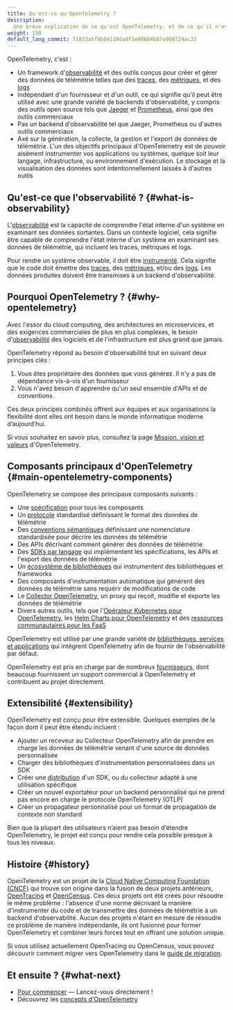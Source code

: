 ```yaml
---
title: Qu'est-ce qu'OpenTelemetry ?
description:
  Une brève explication de ce qu'est OpenTelemetry, et de ce qu'il n'est pas.
weight: 150
default_lang_commit: 71833a5f8b84110dadf1e98604b87a900724ac33
---
```


OpenTelemetry, c'est :

- Un framework
  d'[observabilité](/docs/concepts/observability-primer/#what-is-observability)
  et des outils conçus pour créer et gérer des données de télémétrie telles que
  des [traces](/docs/concepts/signals/traces/), des
  [métriques](/docs/concepts/signals/metrics/), et des
  [logs](/docs/concepts/signals/logs/)
- Indépendant d'un fournisseur et d'un outil, ce qui signifie qu'il peut être
  utilisé avec une grande variété de backends d'observabilité, y compris des
  outils open source tels que [Jaeger](https://www.jaegertracing.io/) et
  [Prometheus](https://prometheus.io/), ainsi que des outils commerciaux
- Pas un backend d'observabilité tel que Jaeger, Prometheus ou d'autres outils
  commerciaux
- Axé sur la génération, la collecte, la gestion et l'export de données de
  télémétrie. L'un des objectifs principaux d'OpenTelemetry est de pouvoir
  aisément instrumenter vos applications ou systèmes, quelque soit leur langage,
  infrastructure, ou environnement d'exécution. Le stockage et la visualisation
  des données sont intentionnellement laissés à d'autres outils

## Qu'est-ce que l'observabilité ? {#what-is-observability}

L'[observabilité](/docs/concepts/observability-primer/#what-is-observability)
est la capacité de comprendre l'état interne d'un système en examinant ses
données sortantes. Dans un contexte logiciel, cela signifie être capable de
comprendre l'état interne d'un système en examinant ses données de télémétrie,
qui incluent les traces, métriques et logs.

Pour rendre un système observable, il doit être
[instrumenté](/docs/concepts/instrumentation). Cela signifie que le code doit
émettre des [traces](/docs/concepts/signals/traces/), des
[métriques](/docs/concepts/signals/metrics/), et/ou des
[logs](/docs/concepts/signals/logs/). Les données produites doivent être
transmises à un backend d'observabilité.

## Pourquoi OpenTelemetry ? {#why-opentelemetry}

Avec l'essor du cloud computing, des architectures en microservices, et des
exigences commerciales de plus en plus complexes, le besoin
d'[observabilité](/docs/concepts/observability-primer/#what-is-observability)
des logiciels et de l'infrastructure est plus grand que jamais.

OpenTelemetry répond au besoin d'observabilité tout en suivant deux principes
clés :

1. Vous êtes propriétaire des données que vous générez. Il n'y a pas de
   dépendance vis-à-vis d'un fournisseur
2. Vous n'avez besoin d'apprendre qu'un seul ensemble d'APIs et de conventions

Ces deux principes combinés offrent aux équipes et aux organisations la
flexibilité dont elles ont besoin dans le monde informatique moderne
d’aujourd’hui.

Si vous souhaitez en savoir plus, consultez la page
[Mission, vision et valeurs](/community/mission/) d'OpenTelemetry.

## Composants principaux d'OpenTelemetry {#main-opentelemetry-components}

OpenTelemetry se compose des principaux composants suivants :

- Une [spécification](/docs/specs/otel) pour tous les composants
- Un [protocole](/docs/specs/otlp/) standardisé définissant le format des
  données de télémétrie
- Des [conventions sémantiques](/docs/specs/semconv/) définissant une
  nomenclature standardisée pour décrire les données de télémétrie
- Des APIs décrivant comment générer des données de télémétrie
- Des [SDKs par langage](/docs/languages) qui implémentent les spécifications,
  les APIs et l'export des données de télémétrie
- Un [écosystème de bibliothèques](/ecosystem/registry) qui instrumentent des
  bibliothèques et frameworks
- Des composants d'instrumentation automatique qui génèrent des données de
  télémétrie sans requérir de modifications de code
- Le [Collector OpenTelemetry](/docs/collector), un proxy qui reçoit, modifie et
  exporte les données de télémétrie
- Divers autres outils, tels que
  l'[Opérateur Kubernetes pour OpenTelemetry](/docs/platforms/kubernetes/operator/),
  les [Helm Charts pour OpenTelemetry](/docs/platforms/kubernetes/helm/) et des
  [ressources communautaires pour les FaaS](/docs/platforms/faas/)

OpenTelemetry est utilisé par une grande variété de
[bibliothèques, services et applications](/ecosystem/integrations/) qui
intègrent OpenTelemetry afin de fournir de l'observabilité par défaut.

OpenTelemetry est pris en charge par de nombreux
[fournisseurs](/ecosystem/vendors/), dont beaucoup fournissent un support
commercial à OpenTelemetry et contribuent au projet directement.

## Extensibilité {#extensibility}

OpenTelemetry est conçu pour être extensible. Quelques exemples de la façon dont
il peut être étendu incluent :

- Ajouter un receveur au Collecteur OpenTelemetry afin de prendre en charge les
  données de télémétrie venant d'une source de données personnalisée
- Charger des bibliothèques d'instrumentation personnalisées dans un SDK
- Créer une [distribution](/docs/concepts/distributions/) d'un SDK, ou du
  collecteur adapté à une utilisation spécifique
- Créer un nouvel exportateur pour un backend personnalisé qui ne prend pas
  encore en charge le protocole OpenTelemetry (OTLP)
- Créer un propagateur personnalisé pour un format de propagation de contexte
  non standard

Bien que la plupart des utilisateurs n’aient pas besoin d’étendre OpenTelemetry,
le projet est conçu pour rendre cela possible presque à tous les niveaux.

## Histoire {#history}

OpenTelemetry est un projet de la
[Cloud Native Computing Foundation (CNCF)](https://www.cncf.io) qui trouve son
origine dans la fusion de deux projets antérieurs,
[OpenTracing](https://opentracing.io) et [OpenCensus](https://opencensus.io).
Ces deux projets ont été créés pour résoudre le même problème : l'absence d'une
norme décrivant la manière d'instrumenter du code et de transmettre des données
de télémétrie à un backend d'observabilité. Aucun des projets n'étant en mesure
de résoudre ce problème de manière indépendante, ils ont fusionné pour former
OpenTelemetry et combiner leurs forces tout en offrant une solution unique.

Si vous utilisez actuellement OpenTracing ou OpenCensus, vous pouvez découvrir
comment migrer vers OpenTelemetry dans le
[guide de migration](/docs/migration/).

## Et ensuite ? {#what-next}

- [Pour commencer](/docs/getting-started/) &mdash; Lancez-vous directement !
- Découvrez les [concepts d'OpenTelemetry](/docs/concepts/)
